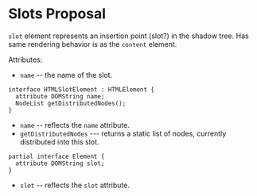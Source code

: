 # Slots Proposal

```slot``` element represents an insertion point (slot?) in the shadow tree. Has same rendering behavior is as the ```content``` element.

Attributes:
* ```name``` -- the name of the slot.

```WebIDL
interface HTMLSlotElement : HTMLElement {
  attribute DOMString name;
  NodeList getDistributedNodes();
}
```

* ```name``` -- reflects the ```name``` attribute.
*  ```getDistributedNodes``` --- returns a static list of nodes, currently distributed into this slot.

```WebIDL
partial interface Element {
  attribute DOMString slot;
}
```

* ```slot``` -- reflects the ```slot``` attribute.
